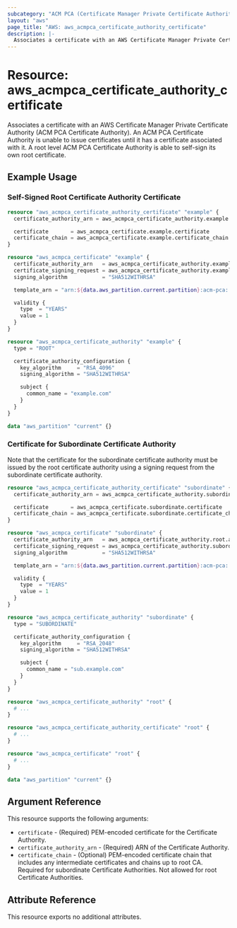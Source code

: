 ```yaml
---
subcategory: "ACM PCA (Certificate Manager Private Certificate Authority)"
layout: "aws"
page_title: "AWS: aws_acmpca_certificate_authority_certificate"
description: |-
  Associates a certificate with an AWS Certificate Manager Private Certificate Authority
---
```


# Resource: aws_acmpca_certificate_authority_certificate

Associates a certificate with an AWS Certificate Manager Private Certificate Authority (ACM PCA Certificate Authority). An ACM PCA Certificate Authority is unable to issue certificates until it has a certificate associated with it. A root level ACM PCA Certificate Authority is able to self-sign its own root certificate.

## Example Usage

### Self-Signed Root Certificate Authority Certificate

```terraform
resource "aws_acmpca_certificate_authority_certificate" "example" {
  certificate_authority_arn = aws_acmpca_certificate_authority.example.arn

  certificate       = aws_acmpca_certificate.example.certificate
  certificate_chain = aws_acmpca_certificate.example.certificate_chain
}

resource "aws_acmpca_certificate" "example" {
  certificate_authority_arn   = aws_acmpca_certificate_authority.example.arn
  certificate_signing_request = aws_acmpca_certificate_authority.example.certificate_signing_request
  signing_algorithm           = "SHA512WITHRSA"

  template_arn = "arn:${data.aws_partition.current.partition}:acm-pca:::template/RootCACertificate/V1"

  validity {
    type  = "YEARS"
    value = 1
  }
}

resource "aws_acmpca_certificate_authority" "example" {
  type = "ROOT"

  certificate_authority_configuration {
    key_algorithm     = "RSA_4096"
    signing_algorithm = "SHA512WITHRSA"

    subject {
      common_name = "example.com"
    }
  }
}

data "aws_partition" "current" {}
```

### Certificate for Subordinate Certificate Authority

Note that the certificate for the subordinate certificate authority must be issued by the root certificate authority using a signing request from the subordinate certificate authority.

```terraform
resource "aws_acmpca_certificate_authority_certificate" "subordinate" {
  certificate_authority_arn = aws_acmpca_certificate_authority.subordinate.arn

  certificate       = aws_acmpca_certificate.subordinate.certificate
  certificate_chain = aws_acmpca_certificate.subordinate.certificate_chain
}

resource "aws_acmpca_certificate" "subordinate" {
  certificate_authority_arn   = aws_acmpca_certificate_authority.root.arn
  certificate_signing_request = aws_acmpca_certificate_authority.subordinate.certificate_signing_request
  signing_algorithm           = "SHA512WITHRSA"

  template_arn = "arn:${data.aws_partition.current.partition}:acm-pca:::template/SubordinateCACertificate_PathLen0/V1"

  validity {
    type  = "YEARS"
    value = 1
  }
}

resource "aws_acmpca_certificate_authority" "subordinate" {
  type = "SUBORDINATE"

  certificate_authority_configuration {
    key_algorithm     = "RSA_2048"
    signing_algorithm = "SHA512WITHRSA"

    subject {
      common_name = "sub.example.com"
    }
  }
}

resource "aws_acmpca_certificate_authority" "root" {
  # ...
}

resource "aws_acmpca_certificate_authority_certificate" "root" {
  # ...
}

resource "aws_acmpca_certificate" "root" {
  # ...
}

data "aws_partition" "current" {}
```

## Argument Reference

This resource supports the following arguments:

* `certificate` - (Required) PEM-encoded certificate for the Certificate Authority.
* `certificate_authority_arn` - (Required) ARN of the Certificate Authority.
* `certificate_chain` - (Optional) PEM-encoded certificate chain that includes any intermediate certificates and chains up to root CA. Required for subordinate Certificate Authorities. Not allowed for root Certificate Authorities.

## Attribute Reference

This resource exports no additional attributes.
